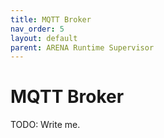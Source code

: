 ```yaml
---
title: MQTT Broker
nav_order: 5
layout: default
parent: ARENA Runtime Supervisor
---
```


# MQTT Broker

TODO: Write me.
